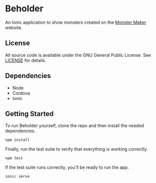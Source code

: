 # Beholder

An Ionic application to show monsters created on the [Monster Maker](https://github.com/rjclaasen/monstermaker) website.

## License

All source code is available under the GNU General Public License. See [LICENSE](LICENSE) for details.

## Dependencies

* Node
* Cordova
* Ionic

## Getting Started

To run Beholder yourself, clone the repo and then install the needed dependencies.
```
npm install
```
Finally, run the test suite to verify that everything is working correctly.
```
npm test
```
If the test suite runs correctly, you'll be ready to run the app.
```
ionic serve
```